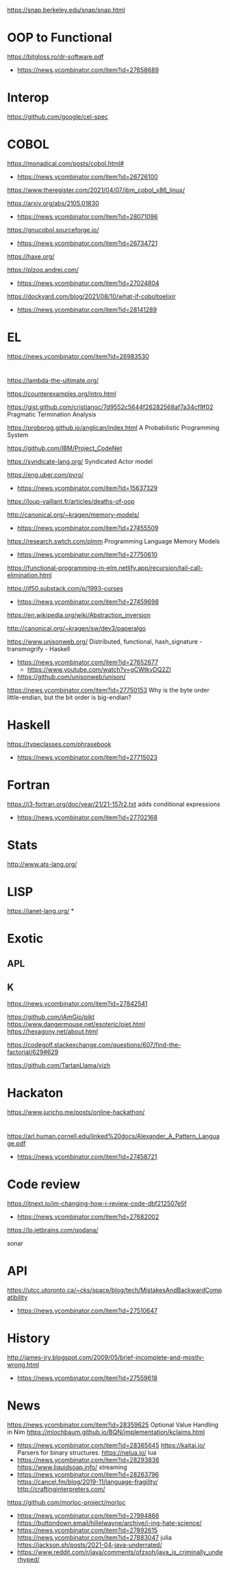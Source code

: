https://snap.berkeley.edu/snap/snap.html

# OOP to Functional
https://bitgloss.ro/dr-software.pdf
* https://news.ycombinator.com/item?id=27658689

# Interop
https://github.com/google/cel-spec

# COBOL
https://monadical.com/posts/cobol.html#
* https://news.ycombinator.com/item?id=26726100

https://www.theregister.com/2021/04/07/ibm_cobol_x86_linux/

https://arxiv.org/abs/2105.01830
* https://news.ycombinator.com/item?id=28071096

https://gnucobol.sourceforge.io/
* https://news.ycombinator.com/item?id=26734721

https://haxe.org/

https://plzoo.andrej.com/
* https://news.ycombinator.com/item?id=27024804

https://dockyard.com/blog/2021/08/10/what-if-coboltoelixir
* https://news.ycombinator.com/item?id=28141289

# EL
https://news.ycombinator.com/item?id=26983530

#
https://lambda-the-ultimate.org/

https://counterexamples.org/intro.html

https://gist.github.com/cristianoc/7d9552c5644f26282568af7a34cf9f02 Pragmatic Termination Analysis

https://probprog.github.io/anglican/index.html A Probabilistic Programming System

https://github.com/IBM/Project_CodeNet

https://syndicate-lang.org/ Syndicated Actor model

https://eng.uber.com/pyro/
* https://news.ycombinator.com/item?id=15637329

https://loup-vaillant.fr/articles/deaths-of-oop

http://canonical.org/~kragen/memory-models/
* https://news.ycombinator.com/item?id=27455509

https://research.swtch.com/plmm Programming Language Memory Models
* https://news.ycombinator.com/item?id=27750610

https://functional-programming-in-elm.netlify.app/recursion/tail-call-elimination.html

https://if50.substack.com/p/1993-curses
* https://news.ycombinator.com/item?id=27459698

https://en.wikipedia.org/wiki/Abstraction_inversion

http://canonical.org/~kragen/sw/dev3/paperalgo

https://www.unisonweb.org/ Distributed, functional, hash_signature - transmogrify - Haskell
* https://news.ycombinator.com/item?id=27652677
  * https://www.youtube.com/watch?v=gCWtkvDQ2ZI
* https://github.com/unisonweb/unison/

https://news.ycombinator.com/item?id=27750153 Why is the byte order little-endian, but the bit order is big-endian?

# Haskell
https://typeclasses.com/phrasebook
* https://news.ycombinator.com/item?id=27715023

# Fortran
https://j3-fortran.org/doc/year/21/21-157r2.txt adds conditional expressions
* https://news.ycombinator.com/item?id=27702168

# Stats
http://www.ats-lang.org/

# LISP

https://janet-lang.org/
*

# Exotic
## APL
## K
https://news.ycombinator.com/item?id=27842541

https://github.com/iAmGio/pikt
https://www.dangermouse.net/esoteric/piet.html
https://hexagony.net/about.html

https://codegolf.stackexchange.com/questions/607/find-the-factorial/629#629

https://github.com/TartanLlama/vizh

# Hackaton
https://www.juricho.me/posts/online-hackathon/



#
https://arl.human.cornell.edu/linked%20docs/Alexander_A_Pattern_Language.pdf
* https://news.ycombinator.com/item?id=27458721

# Code review
https://itnext.io/im-changing-how-i-review-code-dbf212507e5f
* https://news.ycombinator.com/item?id=27682002

https://lp.jetbrains.com/qodana/

sonar

# API
https://utcc.utoronto.ca/~cks/space/blog/tech/MistakesAndBackwardCompatibility
* https://news.ycombinator.com/item?id=27510647

# History
http://james-iry.blogspot.com/2009/05/brief-incomplete-and-mostly-wrong.html
* https://news.ycombinator.com/item?id=27559618

# News
https://news.ycombinator.com/item?id=28359625 Optional Value Handling in Nim
https://mlochbaum.github.io/BQN/implementation/kclaims.html
* https://news.ycombinator.com/item?id=28365645
https://kaitai.io/ Parsers for binary structures.
https://nelua.io/ lua
* https://news.ycombinator.com/item?id=28293836
https://www.liquidsoap.info/ streaming
* https://news.ycombinator.com/item?id=28263796
https://cancel.fm/blog/2019-11/language-fragility/
http://craftinginterpreters.com/

https://github.com/morloc-project/morloc
* https://news.ycombinator.com/item?id=27994866
https://buttondown.email/hillelwayne/archive/i-ing-hate-science/
* https://news.ycombinator.com/item?id=27892615
https://news.ycombinator.com/item?id=27883047 julia
https://jackson.sh/posts/2021-04-java-underrated/
* https://www.reddit.com/r/java/comments/ofzsoh/java_is_criminally_underhyped/


